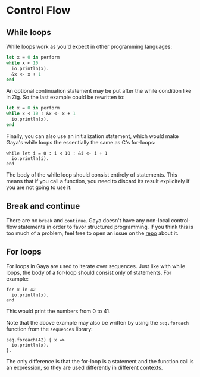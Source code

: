 # Control Flow

## While loops

While loops work as you'd expect in other programming languages:

```ocaml
let x = 0 in perform
while x < 10
  io.println(x).
  &x <- x + 1
end
```

An optional continuation statement may be put after the while condition like in
Zig. So the last example could be rewritten to:

```ocaml
let x = 0 in perform
while x < 10 : &x <- x + 1
  io.println(x).
end
```

Finally, you can also use an initialization statement, which would make Gaya's
while loops the essentially the same as C's for-loops:

```
while let i = 0 : i < 10 : &i <- i + 1
  io.println(i).
end
```

The body of the while loop should consist entirely of statements. This means
that if you call a function, you need to discard its result explicitely if you
are not going to use it.

## Break and continue

There are no `break` and `continue`. Gaya doesn't have any non-local
control-flow statements in order to favor structured programming. If you think
this is too much of a problem, feel free to open an issue on the
[repo](https://github.com/aloussase/gaya) about it.

## For loops

For loops in Gaya are used to iterate over sequences. Just like with while
loops, the body of a for-loop should consist only of statements. For example:

```
for x in 42
  io.println(x).
end
```

This would print the numbers from 0 to 41.

Note that the above example may also be written by using the `seq.foreach`
function from the `sequences` library:

```
seq.foreach(42) { x =>
  io.println(x).
}.
```

The only difference is that the for-loop is a statement and the function call
is an expression, so they are used differently in different contexts.
